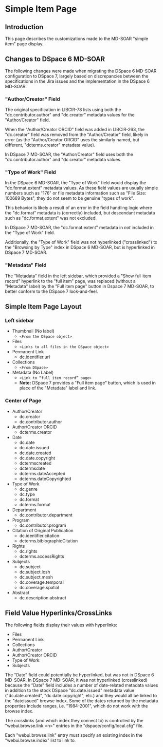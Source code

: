 # Simple Item Page

## Introduction

This page describes the customizations made to the MD-SOAR "simple item"
page display.

## Changes to DSpace 6 MD-SOAR

The following changes were made when migrating the DSpace 6 MD-SOAR
configuration to DSpace 7, largely based on discrepancies between the
specifications in the Jira issues and the implementation in the
DSpace 6 MD-SOAR.

### "Author/Creator" Field

The original specification in LIBCIR-78 lists using both the
"dc.contributor.author" and "dc.creator" metadata values for the
"Author/Creator" field.

When the "Author/Creator ORCID" field was added in LIBCIR-263, the "dc.creator"
field was removed from the "Author/Creator" field, likely in error (as the
"Author/Creator ORCID" uses the similarly named, but different,
"dcterms.creator" metadata value).

In DSpace 7 MD-SOAR, the "Author/Creator" field uses both the
"dc.contributor.author" and "dc.creator" metadata values.

### "Type of Work" Field

In the DSpace 6 MD-SOAR, the "Type of Work" field would display the
"dc.format.extent" metadata values. As these field values are usually simple
numbers such as "176" or file metadata information such as
"File Size: 100689 Bytes", they do not seem to be genuine "types of work".

This behavior is likely a result of an error in the field handling logic
where the "dc.format" metadata is (correctly) included, but descendant metadata
such as "dc.format.extent" was not excluded.

In DSpace 7 MD-SOAR, the "dc.format.extent" metadata in *not* included in the
"Type of Work" field.

Additionally, the "Type of Work" field was not hyperlinked ("crosslinked") to
the "Browsing by Type" index in DSpace 6 MD-SOAR, but is hyperlinked in
DSpace 7 MD-SOAR.

### "Metadata" Field

The "Metadata" field in the left sidebar, which provided a
"Show full item record" hyperlink to the "full item" page, was replaced
(without a "Metadata" label) by the "Full item page" button in
Dspace 7 MD-SOAR, to better conform to the DSpace 7 look-and-feel.

## Simple Item Page Layout

### Left sidebar

* Thumbnail (No label)
  * `<From the DSpace object>`
* Files
  * `<Links to all files in the DSpace object>`
* Permanent Link
  * dc.identifier.uri
* Collections
  * `<From DSpace>`
* Metadata (No Label)
  * `<Link to “full item record” page>`
  * **Note:** DSpace 7 provides a "Full item page" button, which is used in
    place of the "Metadata" label and link.

### Center of Page

* Author/Creator
  * dc.creator
  * dc.contributor.author
* Author/Creator ORCID
  * dcterms.creator
* Date
  * dc.date
  * dc.date.issued
  * dc.date.created
  * dc.date.copyright
  * dctermscreated
  * dctermsdate
  * dcterms.dateAccepted
  * dcterms.dateCopyrighted
* Type of Work
  * dc.genre
  * dc.type
  * dc.format
  * dcterms.format
* Department
  * dc.contributor.department
* Program
  * dc.contributor.program
* Citation of Original Publication
  * dc.identifier.citation
  * dcterms.bibiographicCitation
* Rights
  * dc.rights
  * dcterms.accessRights
* Subjects
  * dc.subject
  * dc.subject.lcsh
  * dc.subject.mesh
  * dc.coverage.temporal
  * dc.coverage.spatial
* Abstract
  * dc.description.abstract

## Field Value Hyperlinks/CrossLinks

The following fields display their values with hyperlinks:

* Files
* Permanent Link
* Collections
* Author/Creator
* Author/Creator ORCID
* Type of Work
* Subjects

The "Date" field could potentially be hyperlinked, but was not in
DSpace 6 MD-SOAR. In DSpace 7 MD-SOAR, it was not hyperlinked (crosslinked)
because the "Date" field includes a number of date-related metadata values in
addition to the stock DSpace "dc.date.issued" metadata value ("dc.date.created",
"dc.date.copyright", etc.) and they would all be linked to the "dateissued"
browse index. Some of the dates returned by the metadata properties include
ranges, i.e. "1984-2001", which do not work with the browse index.

The crosslinks (and which index they connect to) is controlled by the
"webui.browse.link.\<n>" entries in the "dspace/config/local.cfg" file.

Each "webui.browse.link" entry must specify an existing index in the
"webui.browse.index" list to link to.
